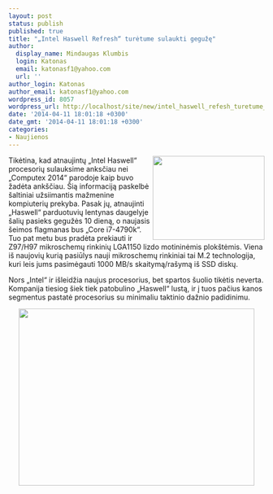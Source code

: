 ```yaml
---
layout: post
status: publish
published: true
title: "„Intel Haswell Refresh“ turėtume sulaukti gegužę"
author:
  display_name: Mindaugas Klumbis
  login: Katonas
  email: katonasf1@yahoo.com
  url: ''
author_login: Katonas
author_email: katonasf1@yahoo.com
wordpress_id: 8057
wordpress_url: http://localhost/site/new/intel_haswell_refesh_turetume_sulaukti_geguze/
date: '2014-04-11 18:01:18 +0300'
date_gmt: '2014-04-11 18:01:18 +0300'
categories:
- Naujienos
---
```

<p>
	<a href="http://technews.lt/userfiles/140326voices_1024x768a.jpg"><img alt="" src="http://technews.lt/userfiles/140326voices_1024x768a.jpg" style="width: 220px; height: 165px; float: right;" /></a>Tikėtina, kad atnaujintų &bdquo;Intel Haswell&ldquo; procesorių sulauksime anksčiau nei &bdquo;Computex 2014&ldquo; parodoje kaip buvo žadėta ank&scaron;čiau. &Scaron;ią informaciją paskelbė &scaron;altiniai užsiimantis mažmenine kompiuterių prekyba. Pasak jų, atnaujinti &bdquo;Haswell&ldquo; parduotuvių lentynas daugelyje &scaron;alių pasieks gegužės 10 dieną, o naujasis &scaron;eimos flagmanas bus &bdquo;Core i7-4790k&ldquo;. Tuo pat metu bus pradėta prekiauti ir Z97/H97 mikroschemų rinkinių LGA1150 lizdo motininėmis plok&scaron;tėmis. Viena i&scaron; naujovių kurią pasiūlys nauji mikroschemų rinkiniai tai M.2 technologija, kuri leis jums pasimėgauti 1000 MB/s skaitymą/ra&scaron;ymą i&scaron; SSD diskų.</p>
<p>
	Nors &bdquo;Intel&ldquo; ir i&scaron;leidžia naujus procesorius, bet spartos &scaron;uolio tikėtis neverta. Kompanija tiesiog &scaron;iek tiek patobulino &bdquo;Haswell&ldquo; lustą, ir į tuos pačius kanos segmentus pastatė procesorius su minimaliu taktinio dažnio padidinimu.</p>
<p style="text-align: center;">
	<a href="http://technews.lt/userfiles/140326voices_1024x768d.jpg"><img alt="" src="http://technews.lt/userfiles/140326voices_1024x768d.jpg" style="width: 464px; height: 348px;" /></a></p>
